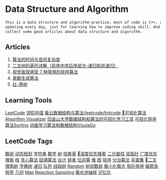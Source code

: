 # Data Structure and Algorithm

```bash
This is a data structure and algorithm practice, most of code is C++, and I will keep 
updating every day, just for learning how to improve coding skill. And I will also 
collect some good articles about data structure and algorithm.
```

## Articles

1. [算法的时间与空间复杂度](https://shimo.im/docs/tMfuE8CWftQyEn1M/)
2. [二叉树的遍历详解（前序中序后序层次-递归和非递归）](https://shimo.im/docs/MAbjWlrqWqU1f72m/)
3. [视觉直观感受 7 种常用的排序算法](https://shimo.im/doc/8KWauxFPQUwhe5wI/)
4. [素数生成算法](https://shimo.im/doc/j5MUwPfDObckzUHA/)
5. [红-黑树](https://shimo.im/docs/IdtXEZbkUMQLV54a/)

## Learning Tools

[LeetCode](https://leetcode.com)
[领扣中国](https://leetcode-cn.com)
[看云数据结构与算法/leetcode/lintcode](https://www.kancloud.cn/kancloud/data-structure-and-algorithm-notes)
[可视化算法Algorithm Visualizer](http://algorithm-visualizer.org)
[旧金山大学数据结构和算法的可视化学习工具](https://www.cs.usfca.edu/~galles/visualization/source.html)
[可视化排序算法Sorting](http://sorting.at/)
[动画学习算法和数据结构VisulaGo](https://visualgo.net/en)

## LeetCode Tags

[数组](https://leetcode-cn.com/tag/array/) [动态规划](https://leetcode-cn.com/tag/dynamic-programming/) [字符串](https://leetcode-cn.com/tag/string/) [数学](https://leetcode-cn.com/tag/math/) [树](https://leetcode-cn.com/tag/tree/) [哈希表](https://leetcode-cn.com/tag/hash-table/) [深度优先搜素](https://leetcode-cn.com/tag/depth-first-search/) [二分查找](https://leetcode-cn.com/tag/binary-search/) [双指针](https://leetcode-cn.com/tag/two-pointers/) [广度优先搜索](https://leetcode-cn.com/tag/breadth-first-search/) [栈](https://leetcode-cn.com/tag/stack/) [贪心算法](https://leetcode-cn.com/tag/greedy/) [回溯算法](https://leetcode-cn.com/tag/backtracking/)
[设计](https://leetcode-cn.com/tag/design/) [链表](https://leetcode-cn.com/tag/linked-list/) [位运算](https://leetcode-cn.com/tag/bit-manipulation/) [堆](https://leetcode-cn.com/tag/heap/) [图](https://leetcode-cn.com/tag/graph/) [排序](https://leetcode-cn.com/tag/sort/) [分治算法](https://leetcode-cn.com/tag/divide-and-conquer/) [并查集](https://leetcode-cn.com/tag/union-find/) [二叉搜索树](https://leetcode-cn.com/tag/binary-search-tree/) [字典树](https://leetcode-cn.com/tag/trie/) [递归](https://leetcode-cn.com/tag/recursion/) [队列](https://leetcode-cn.com/tag/queue/) [线段树](https://leetcode-cn.com/tag/segment-tree/) [Random](https://leetcode-cn.com/tag/random/) [树状数组](https://leetcode-cn.com/tag/binary-indexed-tree/) [极小化极大](https://leetcode-cn.com/tag/minimax/) [拓扑排序](https://leetcode-cn.com/tag/topological-sort/) [脑筋急转弯](https://leetcode-cn.com/tag/brainteaser/) [几何](https://leetcode-cn.com/tag/geometry/) [Map](https://leetcode-cn.com/tag/map/) [Rejection Sampling](https://leetcode-cn.com/tag/rejection-sampling/) [蓄水池抽样](https://leetcode-cn.com/tag/reservoir-sampling/) [记忆化](https://leetcode-cn.com/tag/memoization/)